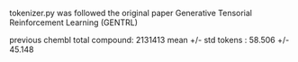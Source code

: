 
tokenizer.py was followed the original paper Generative Tensorial Reinforcement Learning (GENTRL) 


previous chembl total compound:  2131413
mean +/- std tokens : 58.506 +/- 45.148


